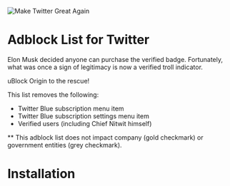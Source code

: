 ![Make Twitter Great Again](https://github.com/mitomenai/MakeTwitterGreatAgain/blob/main/logo.png?raw=true)

# Adblock List for Twitter

Elon Musk decided anyone can purchase the verified badge. Fortunately, what was once a sign of legitimacy is now a verified troll indicator. 

uBlock Origin to the rescue!

This list removes the following:
* Twitter Blue subscription menu item
* Twitter Blue subscription settings menu item
* Verified users (including Chief Nitwit himself)

** This adblock list does not impact company (gold checkmark) or government entities (grey checkmark).
   
# Installation
